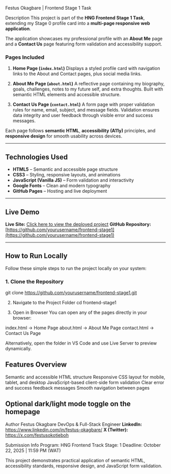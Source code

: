 

Festus Okagbare | Frontend Stage 1 Task

Description
This project is part of the **HNG Frontend Stage 1 Task**, extending my Stage 0 profile card into a **multi-page responsive web application**.

The application showcases my professional profile with an **About Me** page and a **Contact Us** page featuring form validation and accessibility support.

### Pages Included

1. **Home Page (`index.html`)**
   Displays a styled profile card with navigation links to the About and Contact pages, plus social media links.

2. **About Me Page (`about.html`)**
   A reflective page containing my biography, goals, challenges, notes to my future self, and extra thoughts. Built with semantic HTML elements and accessible structure.

3. **Contact Us Page (`contact.html`)**
   A form page with proper validation rules for name, email, subject, and message fields. Validation ensures data integrity and user feedback through visible error and success messages.

Each page follows **semantic HTML**, **accessibility (A11y)** principles, and **responsive design** for smooth usability across devices.

---

## Technologies Used
- **HTML5** – Semantic and accessible page structure
- **CSS3** – Styling, responsive layouts, and animations
- **JavaScript (Vanilla JS)** – Form validation and interactivity
- **Google Fonts** – Clean and modern typography
- **GitHub Pages** – Hosting and live deployment

---

## Live Demo
**Live Site:** [Click here to view the deployed project](https://your-live-link.netlify.app)
**GitHub Repository:** [https://github.com/yourusername/frontend-stage1](https://github.com/yourusername/frontend-stage1)


---

## How to Run Locally

Follow these simple steps to run the project locally on your system:

### 1. Clone the Repository
git clone https://github.com/yourusername/frontend-stage1.git

2. Navigate to the Project Folder
cd frontend-stage1

3. Open in Browser
You can open any of the pages directly in your browser:

index.html → Home Page
about.html → About Me Page
contact.html → Contact Us Page

Alternatively, open the folder in VS Code and use Live Server to preview dynamically.

 ## Features Overview
 Semantic and accessible HTML structure
 Responsive CSS layout for mobile, tablet, and desktop
 JavaScript-based client-side form validation
 Clear error and success feedback messages
 Smooth navigation between pages

 ## Optional dark/light mode toggle on the homepage

Author
Festus Okagbare
DevOps & Full-Stack Engineer
**LinkedIn:** https://www.linkedin.com/in/festus-okagbare/
**X (Twitter):** https://x.com/festusokotieboh

Submission Info
Program: HNG Frontend Track
Stage: 1
Deadline: October 22, 2025 | 11:59 PM (WAT)

This project demonstrates practical application of semantic HTML, accessibility standards, responsive design, and JavaScript form validation.